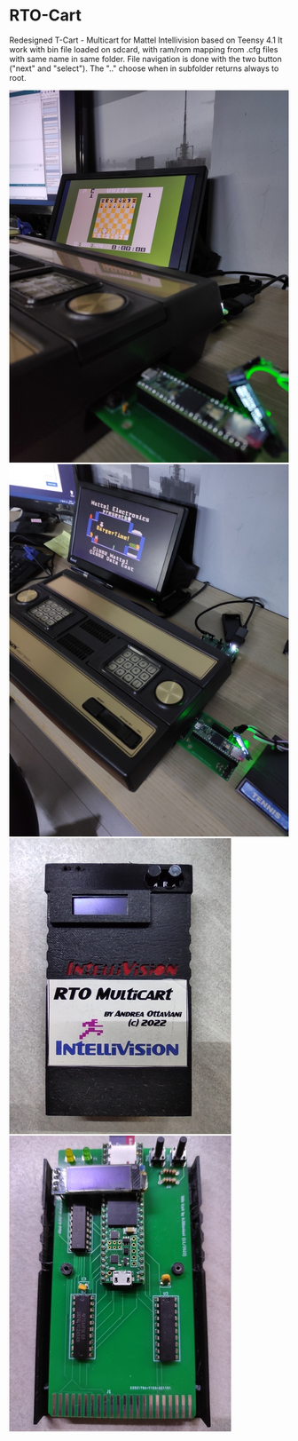 # RTO-Cart
Redesigned T-Cart - Multicart for Mattel Intellivision based on Teensy 4.1
It work with bin file loaded on sdcard, with ram/rom mapping from .cfg files with same name in same folder.
File navigation is done with the two button ("next" and "select"). The ".." choose when in subfolder returns always to root.


![ScreenShot](https://raw.githubusercontent.com/aotta/RTO-Cart/main/rto_chess.jpg)
![ScreenShot](https://raw.githubusercontent.com/aotta/RTO-Cart/main/RTO_Cart_OK.jpg)
![ScreenShot](https://raw.githubusercontent.com/aotta/RTO-Cart/main/cart2.jpg)
![ScreenShot](https://raw.githubusercontent.com/aotta/RTO-Cart/main/rto_pcb.jpg)
